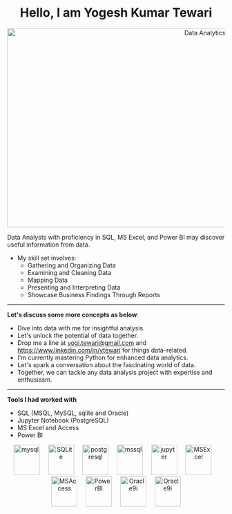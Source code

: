 <h1 align="center">Hello, I am Yogesh Kumar Tewari</h1>

<p align="center">

  <img src="https://cdn.pixabay.com/photo/2018/07/15/11/31/online-3539421_1280.png" alt="Data Analytics" width="900" height="460" /> 

</p>

Data Analysts with proficiency in SQL, MS Excel, and Power BI may discover useful information from data. 
- My skill set involves:
  - Gathering and Organizing Data
  - Examining and Cleaning Data
  - Mapping Data
  - Presenting and Interpreting  Data
  - Showcase Business Findings Through Reports
---

**Let's discuss some more concepts as below**:
- Dive into data with me for insightful analysis.
- Let's unlock the potential of data together.
- Drop me a line at yogi.tewari@gmail.com and https://www.linkedin.com/in/ytewari for things data-related.
- I'm currently mastering Python for enhanced data analytics.
- Let's spark a conversation about the fascinating world of data.
- Together, we can tackle any data analysis project with expertise and enthusiasm.
---

**Tools I had worked with**
- SQL (MSQL, MySQL, sqlite and Oracle)
- Jupyter Notebook (PostgreSQL)
- MS Excel and Access
- Power BI

<p align="center"> <img src="https://www.logo.wine/a/logo/MySQL/MySQL-Logo.wine.svg" alt="mysql" width="60" height="70"/> &nbsp; &nbsp; 
  <img src="https://www.logo.wine/a/logo/SQLite/SQLite-Logo.wine.svg" alt="SQLite" width="60" height="70"/> &nbsp; &nbsp; 
  <img src="https://www.logo.wine/a/logo/PostgreSQL/PostgreSQL-Logo.wine.svg" alt="postgresql" width="60" height="70"/> &nbsp; &nbsp; 
  <img src="https://www.svgrepo.com/show/303229/microsoft-sql-server-logo.svg" alt="mssql" width="60" height="70"/> &nbsp; &nbsp;
  <img src="https://upload.wikimedia.org/wikipedia/commons/3/38/Jupyter_logo.svg" alt="jupyter" width="60" height="70"/> &nbsp; &nbsp;
  <img src="https://www.logo.wine/a/logo/Microsoft_Excel/Microsoft_Excel-Logo.wine.svg" alt="MSExcel" width="60" height="70"/> &nbsp; &nbsp;
  <img src="https://www.logo.wine/a/logo/Microsoft_Access/Microsoft_Access-Logo.wine.svg" alt="MSAccess" width="60" height="70"/> &nbsp; &nbsp;
  <img src="https://www.logo.wine/a/logo/Power_BI/Power_BI-Logo.wine.svg" alt="PowerBI" width="60" height="70"/> &nbsp; &nbsp;
  <img src="https://upload.wikimedia.org/wikipedia/commons/2/29/Oracle_Certified_Professianal_Logo.svg" alt="Oracle9i" width="60" height="70"/> &nbsp; &nbsp;
  <img src="https://upload.wikimedia.org/wikipedia/commons/e/ea/Oracle_Certified_Associate_Logo.svg" alt="Oracle9i" width="60" height="70"/> </p>

